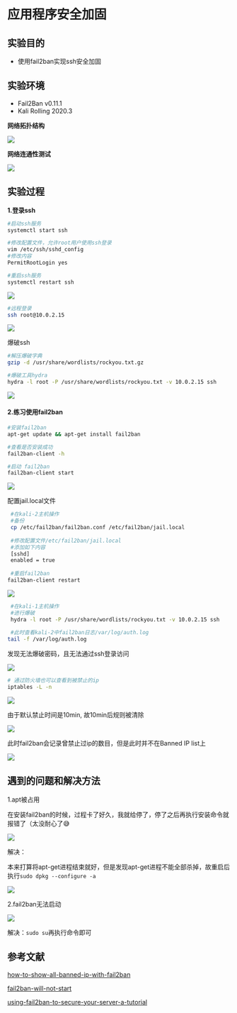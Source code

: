 

# 应用程序安全加固

## 实验目的

- 使用fail2ban实现ssh安全加固

## 实验环境

- Fail2Ban v0.11.1
- Kali Rolling 2020.3

**网络拓扑结构**

![](./img/网络拓扑.PNG)



**网络连通性测试**



![](C:\Users\thinker\Desktop\chap0x0A\img\ping通.PNG)







## 实验过程

**1.登录ssh**

```bash
#启动ssh服务
systemctl start ssh

#修改配置文件，允许root用户使用ssh登录
vim /etc/ssh/sshd_config
#修改内容
PermitRootLogin	yes		  

#重启ssh服务
systemctl restart ssh
```



![](./img/permitrootlogin.PNG)

```bash
#远程登录
ssh root@10.0.2.15
```



![](./img/远程登录成功.PNG)

爆破ssh

```bash
#解压爆破字典
gzip -d /usr/share/wordlists/rockyou.txt.gz

#爆破工具hydra
hydra -l root -P /usr/share/wordlists/rockyou.txt -v 10.0.2.15 ssh
```



![](./img/爆破成功.PNG)



#### 2.练习使用fail2ban



```bash
#安装fail2ban
apt-get update && apt-get install fail2ban

#查看是否安装成功
fail2ban-client -h

#启动 fail2ban
fail2ban-client start
```

![](./img/fail2ban启动.PNG)

配置jail.local文件

```bash
 #在kali-2主机操作
 #备份
 cp /etc/fail2ban/fail2ban.conf /etc/fail2ban/jail.local
 
 #修改配置文件/etc/fail2ban/jail.local
 #添加如下内容
 [sshd]
 enabled = true
 
 #重启fail2ban
fail2ban-client restart
```

![](./img/修改配置文件.PNG)

```bash
 #在kali-1主机操作
 #进行爆破
 hydra -l root -P /usr/share/wordlists/rockyou.txt -v 10.0.2.15 ssh
 
 #此时查看kali-2中fail2ban日志/var/log/auth.log
tail -f /var/log/auth.log
```

发现无法爆破密码，且无法通过ssh登录访问

![](./img/ban结果.PNG)

```bash
# 通过防火墙也可以查看到被禁止的ip
iptables -L -n
```



![](./img/防火墙.PNG)

由于默认禁止时间是10min, 故10min后规则被清除

![](./img/黑名单清除.PNG)

此时fail2ban会记录曾禁止过ip的数目，但是此时并不在Banned IP list上

![](./img/banlist不显示.PNG)



## 遇到的问题和解决方法

1.apt被占用

在安装fail2ban的时候，过程卡了好久，我就给停了，停了之后再执行安装命令就报错了（太没耐心了😅

![](./img/apt被占用.PNG)

解决：

本来打算将apt-get进程结束就好，但是发现apt-get进程不能全部杀掉，故重启后执行`sudo dpkg --configure -a`

![ ](./img/结束进程.PNG)



2.fail2ban无法启动



![](./img/fail2ban无法开启.PNG)



解决：`sudo su`再执行命令即可




## 参考文献

[how-to-show-all-banned-ip-with-fail2ban](https://serverfault.com/questions/841183/how-to-show-all-banned-ip-with-fail2ban)

[fail2ban-will-not-start](https://stackoverflow.com/questions/24451393/fail2ban-will-not-start)

[using-fail2ban-to-secure-your-server-a-tutorial](https://www.linode.com/docs/guides/using-fail2ban-to-secure-your-server-a-tutorial/)





